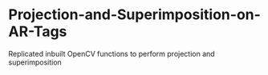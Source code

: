 # Projection-and-Superimposition-on-AR-Tags
Replicated inbuilt OpenCV functions to perform projection and superimposition
